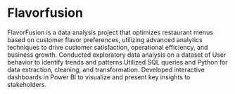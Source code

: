 # Flavorfusion
FlavorFusion is a data analysis project that optimizes restaurant menus based on customer flavor preferences, utilizing advanced analytics techniques to drive customer satisfaction, operational efficiency, and business growth. Conducted exploratory data analysis on a dataset of User behavior to identify trends and patterns Utilized SQL queries and Python for data extraction, cleaning, and transformation. Developed interactive dashboards in Power BI to visualize and present key insights to stakeholders. 
